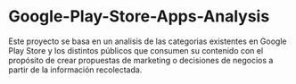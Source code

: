 # Google-Play-Store-Apps-Analysis
Este proyecto se basa en un analisis de las categorias existentes en Google Play Store y los distintos públicos que consumen su contenido con el propósito de crear propuestas de marketing o decisiones de negocios a partir de la información recolectada.
